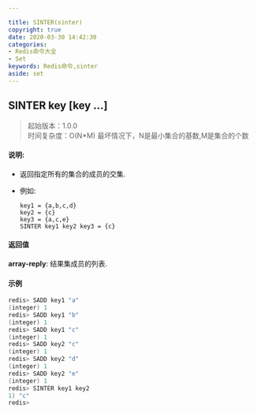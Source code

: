 ```yaml
---

title: SINTER(sinter)
copyright: true
date: 2020-03-30 14:42:30
categories: 
- Redis命令大全
- Set
keywords: Redis命令,sinter
aside: set
---
```

## SINTER key [key ...] 
>起始版本：1.0.0<br/>时间复杂度：O(N*M) 最坏情况下，N是最小集合的基数,M是集合的个数 


#### 说明:
* 返回指定所有的集合的成员的交集.

* 例如:

  ```
  key1 = {a,b,c,d}
  key2 = {c}
  key3 = {a,c,e}
  SINTER key1 key2 key3 = {c}
  ```

#### 返回值

**array-reply**: 结果集成员的列表.


#### 示例

```c
redis> SADD key1 "a"
(integer) 1
redis> SADD key1 "b"
(integer) 1
redis> SADD key1 "c"
(integer) 1
redis> SADD key2 "c"
(integer) 1
redis> SADD key2 "d"
(integer) 1
redis> SADD key2 "e"
(integer) 1
redis> SINTER key1 key2
1) "c"
redis> 
```